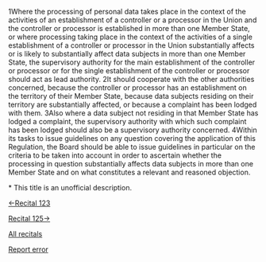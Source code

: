 
1Where the processing of personal data takes place in the context of the activities of an establishment of a controller or a processor in the Union and the controller or processor is established in more than one Member State, or where processing taking place in the context of the activities of a single establishment of a controller or processor in the Union substantially affects or is likely to substantially affect data subjects in more than one Member State, the supervisory authority for the main establishment of the controller or processor or for the single establishment of the controller or processor should act as lead authority. 2It should cooperate with the other authorities concerned, because the controller or processor has an establishment on the territory of their Member State, because data subjects residing on their territory are substantially affected, or because a complaint has been lodged with them. 3Also where a data subject not residing in that Member State has lodged a complaint, the supervisory authority with which such complaint has been lodged should also be a supervisory authority concerned. 4Within its tasks to issue guidelines on any question covering the application of this Regulation, the Board should be able to issue guidelines in particular on the criteria to be taken into account in order to ascertain whether the processing in question substantially affects data subjects in more than one Member State and on what constitutes a relevant and reasoned objection.


\* This title is an unofficial description.




[←Recital 123](https://gdpr-info.eu/recitals/no-123/ "123 - Cooperation of the Supervisory Authorities with Each Other and with the Commission")


[Recital 125→](https://gdpr-info.eu/recitals/no-125/ "125 - Competences of the Lead Authority")


[All recitals](https://gdpr-info.eu/recitals/)

[Report error](https://gdpr-info.eu/gf/?TB_iframe=true&height=306 "Your message")

